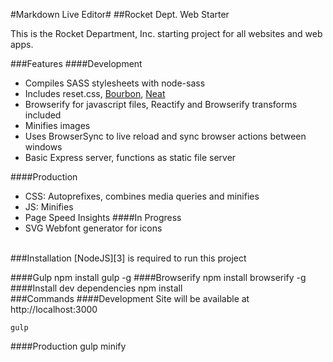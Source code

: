 #Markdown Live Editor#
##Rocket Dept. Web Starter

This is the Rocket Department, Inc. starting project for all websites and web apps.

###Features
####Development
 - Compiles SASS stylesheets with node-sass
 - Includes reset.css, [Bourbon][1], [Neat][2]
 - Browserify for javascript files, Reactify and Browserify transforms included
 - Minifies images
 - Uses BrowserSync to live reload and sync browser actions between windows
 - Basic Express server, functions as static file server

####Production
 - CSS: Autoprefixes, combines media queries and minifies
 - JS: Minifies
 - Page Speed Insights
####In Progress
 - SVG Webfont generator for icons

<br/>
###Installation
[NodeJS][3] is required to run this project

####Gulp
    npm install gulp -g
####Browserify
    npm install browserify -g
####Install dev dependencies
    npm install
<br>
###Commands
####Development
Site will be available at http://localhost:3000

    gulp
####Production
    gulp minify


  [1]: http://bourbon.io
  [2]: http://neat.bourbon.io
  [3]: http://nodejs.org